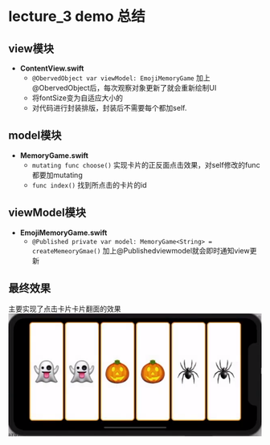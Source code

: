 # lecture_3 demo 总结
## view模块
- **ContentView.swift**  
    - `@ObervedObject var viewModel: EmojiMemoryGame` 加上@ObervedObject后，每次观察对象更新了就会重新绘制UI
    - 将fontSize变为自适应大小的  
    - 对代码进行封装排版，封装后不需要每个都加self.

## model模块
- **MemoryGame.swift**  
    - `mutating func choose()` 实现卡片的正反面点击效果，对self修改的func都要加mutating  
    - `func index()` 找到所点击的卡片的id

## viewModel模块
- **EmojiMemoryGame.swift**  
    - `@Published private var model: MemoryGame<String> = createMemeoryGmae()` 加上@Publishedviewmodel就会即时通知view更新

## 最终效果
主要实现了点击卡片卡片翻面的效果
![](./MyDemo_3效果图.png)